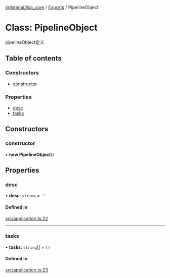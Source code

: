 [@listenai/lisa_core](../README.md) / [Exports](../modules.md) / PipelineObject

# Class: PipelineObject

pipelineObject定义

## Table of contents

### Constructors

- [constructor](pipelineobject.md#constructor)

### Properties

- [desc](pipelineobject.md#desc)
- [tasks](pipelineobject.md#tasks)

## Constructors

### constructor

• **new PipelineObject**()

## Properties

### desc

• **desc**: `string` = `''`

#### Defined in

[src/application.ts:22](https://github.com/LISTENAI/lisa-core/blob/3afe78b/src/application.ts#L22)

___

### tasks

• **tasks**: `string`[] = `[]`

#### Defined in

[src/application.ts:23](https://github.com/LISTENAI/lisa-core/blob/3afe78b/src/application.ts#L23)
